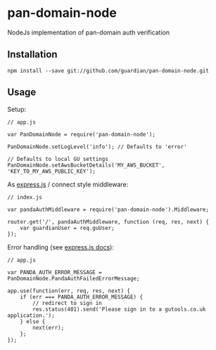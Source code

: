 # pan-domain-node
NodeJs implementation of pan-domain auth verification

## Installation

`npm install --save git://github.com/guardian/pan-domain-node.git`


## Usage

Setup:

```
// app.js

var PanDomainNode = require('pan-domain-node');

PanDomainNode.setLogLevel('info'); // Defaults to 'error'

// Defaults to local GU settings
PanDomainNode.setAwsBucketDetails('MY_AWS_BUCKET', 'KEY_TO_MY_AWS_PUBLIC_KEY');

```

As [express.js](http://expressjs.com/) / connect style middleware:

```
// index.js

var pandaAuthMiddleware = require('pan-domain-node').Middleware;

router.get('/', pandaAuthMiddleware, function (req, res, next) {
    var guardianUser = req.guUser;
});

```

Error handling (see [express.js docs](http://expressjs.com/guide/error-handling.html)):

```
// app.js

var PANDA_AUTH_ERROR_MESSAGE = PanDomainNode.PandaAuthFailedErrorMessage;

app.use(function(err, req, res, next) {
    if (err === PANDA_AUTH_ERROR_MESSAGE) {
        // redirect to sign in
        res.status(401).send('Please sign in to a gutools.co.uk application.');
    } else {
        next(err);
    };
});
```
